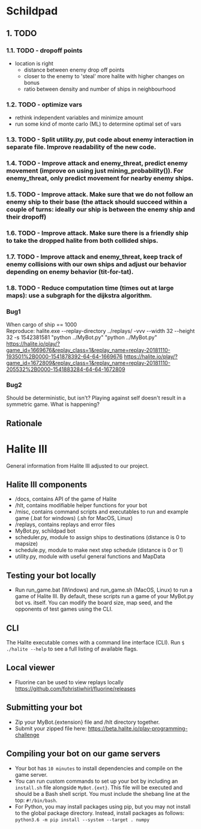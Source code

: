# Schildpad
## 1. TODO
### 1.1. TODO - dropoff points
* location is right 
    * distance between enemy drop off points
    * closer to the enemy to 'steal' more halite with higher changes on bonus
    * ratio between density and number of ships in neighbourhood

### 1.2. TODO - optimize vars
* rethink independent variables and minimize amount 
* run some kind of monte carlo (ML) to determine optimal set of vars
### 1.3. TODO - Split utility.py, put code about enemy interaction in separate file. Improve readability of the new code.
### 1.4. TODO - Improve attack and enemy_threat, predict enemy movement (improve on using just mining_probability()). For enemy_threat, only predict movement for nearby enemy ships.
### 1.5. TODO - Improve attack. Make sure that we do not follow an enemy ship to their base (the attack should succeed within a couple of turns: ideally our ship is between the enemy ship and their dropoff)
### 1.6. TODO - Improve attack. Make sure there is a friendly ship to take the dropped halite from both collided ships.
### 1.7. TODO - Improve attack and enemy_threat, keep track of enemy collisions with our own ships and adjust our behavior depending on enemy behavior (tit-for-tat).
### 1.8. TODO - Reduce computation time (times out at large maps): use a subgraph for the dijkstra algorithm.

### Bug1
When cargo of ship == 1000  
Reproduce: halite.exe --replay-directory ../replays/ -vvv --width 32 --height 32 -s 1542381581 "python ../MyBot.py" "python ../MyBot.py"  
https://halite.io/play/?game_id=1669676&replay_class=1&replay_name=replay-20181110-193501%2B0000-1541878392-64-64-1669676
https://halite.io/play/?game_id=1672809&replay_class=1&replay_name=replay-20181110-205532%2B0000-1541883284-64-64-1672809

### Bug2
Should be deterministic, but isn't? Playing against self doesn't result in a symmetric game. What is happening?

## Rationale
###

# Halite III
General information from Halite III adjusted to our project.

## Halite III components
* /docs, contains API of the game of Halite 
* /hlt, contains modifiable helper functions for your bot
* /misc, contains command scripts and executables to run and example game (.bat for windows) (.sh for MacOS, Linux)
* /replays, contains replays and error files
* MyBot.py, schildpad bot
* scheduler.py, module to assign ships to destinations (distance is 0 to mapsize)
* schedule.py, module to make next step schedule (distance is 0 or 1)
* utility.py, module with useful general functions and MapData

## Testing your bot locally
* Run run_game.bat (Windows) and run_game.sh (MacOS, Linux) to run a game of Halite III. By default, these scripts run a game of your MyBot.py bot vs. itself.  You can modify the board size, map seed, and the opponents of test games using the CLI.

## CLI
The Halite executable comes with a command line interface (CLI). Run `$ ./halite --help` to see a full listing of available flags.


## Local viewer
* Fluorine can be used to view replays locally https://github.com/fohristiwhirl/fluorine/releases

## Submitting your bot
* Zip your MyBot.{extension} file and /hlt directory together.
* Submit your zipped file here: https://beta.halite.io/play-programming-challenge

## Compiling your bot on our game servers
* Your bot has `10 minutes` to install dependencies and compile on the game server.
* You can run custom commands to set up your bot by including an `install.sh` file alongside `MyBot.{ext}`. This file will be executed and should be a Bash shell script. You must include the shebang line at the top: `#!/bin/bash`.
* For Python, you may install packages using pip, but you may not install to the global package directory. Instead, install packages as follows: `python3.6 -m pip install --system --target . numpy`